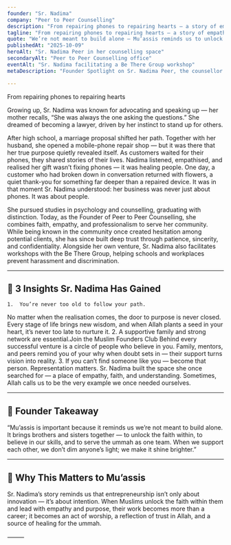 ```yaml
---
founder: "Sr. Nadima"
company: "Peer to Peer Counselling"
description: "From repairing phones to repairing hearts — a story of empathy, faith, and purpose."
tagline: "From repairing phones to repairing hearts — a story of empathy, faith, and purpose."
quote: "We’re not meant to build alone — Mu’assis reminds us to unlock the faith within, believe in our skills, and serve the ummah as one team."
publishedAt: "2025-10-09"
heroAlt: "Sr. Nadima Peer in her counselling space"
secondaryAlt: "Peer to Peer Counselling office"
eventAlt: "Sr. Nadima facilitating a Be There Group workshop"
metaDescription: "Founder Spotlight on Sr. Nadima Peer, the counsellor behind Peer to Peer Counselling, who transformed a phone-repair shop into a space for healing, faith, and empowerment."

---
```


From repairing phones to repairing hearts

Growing up, Sr. Nadima was known for advocating and speaking up — her mother recalls, “She was always the one asking the questions.” She dreamed of becoming a lawyer, driven by her instinct to stand up for others.

After high school, a marriage proposal shifted her path. Together with her husband, she opened a mobile-phone repair shop — but it was there that her true purpose quietly revealed itself. As customers waited for their phones, they shared stories of their lives. Nadima listened, empathised, and realised her gift wasn’t fixing phones — it was healing people.
One day, a customer who had broken down in conversation returned with flowers, a quiet thank-you for something far deeper than a repaired device. It was in that moment Sr. Nadima understood: her business was never just about phones. It was about people.

She pursued studies in psychology and counselling, graduating with distinction. Today, as the Founder of Peer to Peer Counselling, she combines faith, empathy, and professionalism to serve her community.
While being known in the community once created hesitation among potential clients, she has since built deep trust through patience, sincerity, and confidentiality. Alongside her own venture, Sr. Nadima also facilitates workshops with the Be There Group, helping schools and workplaces prevent harassment and discrimination.

---

## 🔑 3 Insights Sr. Nadima Has Gained
	1.	You’re never too old to follow your path.
No matter when the realisation comes, the door to purpose is never closed. Every stage of life brings new wisdom, and when Allah plants a seed in your heart, it’s never too late to nurture it.
	2.	A supportive family and strong network are essential.Join the Muslim Founders Club
Behind every successful venture is a circle of people who believe in you. Family, mentors, and peers remind you of your why when doubt sets in — their support turns vision into reality.
	3.	If you can’t find someone like you — become that person.
Representation matters. Sr. Nadima built the space she once searched for — a place of empathy, faith, and understanding. Sometimes, Allah calls us to be the very example we once needed ourselves.

---

## 💬 Founder Takeaway

“Mu’assis is important because it reminds us we’re not meant to build alone. It brings brothers and sisters together — to unlock the faith within, to believe in our skills, and to serve the ummah as one team. When we support each other, we don’t dim anyone’s light; we make it shine brighter.”

---

## 🌱 Why This Matters to Mu’assis

Sr. Nadima’s story reminds us that entrepreneurship isn’t only about innovation — it’s about intention. When Muslims unlock the faith within them and lead with empathy and purpose, their work becomes more than a career; it becomes an act of worship, a reflection of trust in Allah, and a source of healing for the ummah.

⸻
